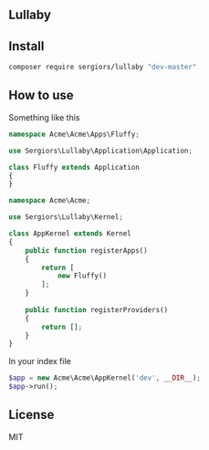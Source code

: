 Lullaby
------

Install
-------
```bash
composer require sergiors/lullaby "dev-master"
```

How to use
----------

Something like this
```php
namespace Acme\Acme\Apps\Fluffy;

use Sergiors\Lullaby\Application\Application;

class Fluffy extends Application
{
}
```

```php
namespace Acme\Acme;

use Sergiors\Lullaby\Kernel;

class AppKernel extends Kernel
{
    public function registerApps()
    {
        return [
            new Fluffy()
        ];
    }
    
    public function registerProviders()
    {
        return [];
    }
}
```

In your index file
```php
$app = new Acme\Acme\AppKernel('dev', __DIR__);
$app->run();
```

License
------
MIT
